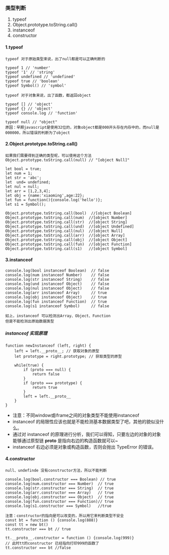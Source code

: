 ### 类型判断

1. typeof
2. Object.prototype.toString.call()
3. instanceof
4. constructor


#### 1.typeof
```
typeof 对于原始类型来说，出了null都是可以正确判断的

typeof 1 // 'number'
typeof '1' // 'string'
typeof undefined // 'undefined'
typeof true // 'boolean'
typeof Symbol() // 'symbol'
```
```
typeof 对于对象来说，出了函数，都返回object

typeof [] // 'object'
typeof {} // 'object'
typeof console.log // 'function'
```

```
typeof null // "object"
原因：早期javascript是使用32位的，对象object都是000开头存在内存中的，而null是000000，所以错误的判断为了object
```
#### 2.Object.prototype.toString.call()

```
如果我们需要得到正确的类型呢，可以使用这个方法
Object.prototype.toString.call(null) // "[object Null]"

let bool = true;
let num = 1;
let str = 'abc';
let  und= undefined;
let nul = null;
let arr = [1,2,3,4];
let obj = {name:'xiaoming',age:22};
let fun = function(){console.log('hello')};
let s1 = Symbol();

Object.prototype.toString.call(bool)  //[object Boolean]
Object.prototype.toString.call(num)  //[object Number]
Object.prototype.toString.call(str)  //[object String]
Object.prototype.toString.call(und)  //[object Undefined]
Object.prototype.toString.call(nul)  //[object Null]
Object.prototype.toString.call(arr)  //[object Array]
Object.prototype.toString.call(obj)  //[object Object]
Object.prototype.toString.call(fun)  //[object Function]
Object.prototype.toString.call(s1)   //[object Symbol]
```

#### 3.instanceof
```
console.log(bool instanceof Boolean)  // false
console.log(num instanceof Number)    // false
console.log(str instanceof String)    // false
console.log(und instanceof Object)    // false
console.log(nul instanceof Object)    // false
console.log(arr instanceof Array)     // true
console.log(obj instanceof Object)    // true
console.log(fun instanceof Function)  // true
console.log(s1 instanceof Symbol)     // false

如上，instanceof 可以检测出Array、Object、Function
但是不能检测出原始数据类型

```

##### instanceof 实现原理
```
function newInstanceof (left, right) {
    left = left.__proto__; // 获取对象的原型
    let prototype = right.prototype; // 获取类型的原型
    
    while(true) {
        if (proto === null) {
            return false
        }
        if (proto === prototype) {
            return true
        }
        left = left.__proto__
    }
}
```
- 注意：不同window或iframe之间的对象类型不能使用instanceof
- instanceof 的局限性应该也就是不能检测基本数据类型了吧，其他的貌似没什么。
- 通过对 instanceof 的原理进行分析，我们可以得知，只要左边的对象的对象能够通过原型链 __proto__ 是指向右边的构造函数就可以~
- instanceof 右边必须是对象或构造函数，否则会抛出 TypeError 的错误。

#### 4.constructor
```
null、undefinde 没有constructor方法，所以不能判断

console.log(bool.constructor === Boolean) // true
console.log(num.constructor === Number)  // true
console.log(str.constructor === String)  // true
console.log(arr.constructor === Array)   // true
console.log(obj.constructor === Object)  // true
console.log(fun.constructor === Function)// true
console.log(s1.constructor === Symbol)   //true

```

```
注意：constructor的指向是可以改变的，所以用它来判断类型不安全
const bt = function () {console.log(888)}
const tt = new bt()
tt.constructor === bt // true

tt.__proto__.constructor = function () {console.log(999)}
// 此时tt的constructor 已经指向打印999的函数了
tt.constructor === bt //false
```
